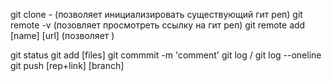git clone - (позволяет инициализировать существующий гит реп)
git remote -v (позовляет просмотреть ссылку на гит реп)
git remote add [name] [url] (позволяет )

git status
git add [files]
git commmit -m 'comment'
git log / git log --oneline
git push [rep+link] [branch]
